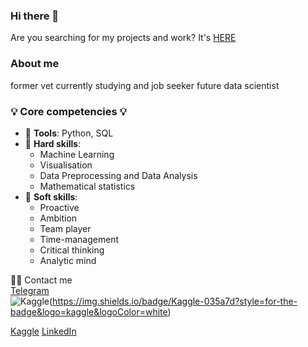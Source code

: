 ### Hi there 👋

Are you searching for my projects and work? It's [HERE](https://github.com/VolodinAlex/alekaran/tree/AlekaranDS)

### About me
former vet 
currently studying and job seeker
future data scientist

[]([https://miro.medium.com/max/925/1*E1haIGB9K4K89PsFZgm-pw.jpeg](https://miro.medium.com/max/925/1*E1haIGB9K4K89PsFZgm-pw.jpeg))

### 💡 Core competencies 💡
- 🔨 **Tools**: Python, SQL
- 🔧 **Hard skills**:
   - Machine Learning
   - Visualisation
   - Data Preprocessing and Data Analysis
   - Mathematical statistics   
- 🔆 **Soft skills**:
   - Proactive
   - Ambition
   - Team player
   - Time-management
   - Сritical thinking
   - Analytic mind

🙌🏻 Contact me  
[Telegram](https://t.me/vo1odin_a1ex)  
![Kaggle](https://www.kaggle.com/alexvolodin)(https://img.shields.io/badge/Kaggle-035a7d?style=for-the-badge&logo=kaggle&logoColor=white)  

[Kaggle](https://www.kaggle.com/alexvolodin)
[LinkedIn](https://www.linkedin.com/feed/)
